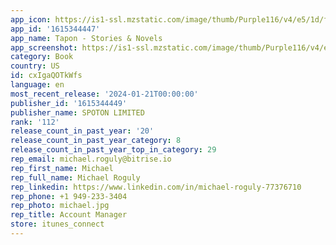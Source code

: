 ```yaml
---
app_icon: https://is1-ssl.mzstatic.com/image/thumb/Purple116/v4/e5/1d/f5/e51df5cb-1ae0-87d6-cf2a-09ccb5894548/AppIcon-1x_U007epad-0-10-0-85-220.png/1024x1024bb.png
app_id: '1615344447'
app_name: Tapon - Stories & Novels
app_screenshot: https://is1-ssl.mzstatic.com/image/thumb/Purple116/v4/e4/25/d6/e425d6ee-b070-7f9d-6784-4474edae769c/855d58c8-a48d-4ea3-8401-d4fa029d958c_iphone_13Pro_Max_1.png/1242x2688bb.png
category: Book
country: US
id: cxIgaQOTkWfs
language: en
most_recent_release: '2024-01-21T00:00:00'
publisher_id: '1615344449'
publisher_name: SPOTON LIMITED
rank: '112'
release_count_in_past_year: '20'
release_count_in_past_year_category: 8
release_count_in_past_year_top_in_category: 29
rep_email: michael.roguly@bitrise.io
rep_first_name: Michael
rep_full_name: Michael Roguly
rep_linkedin: https://www.linkedin.com/in/michael-roguly-77376710
rep_phone: +1 949-233-3404
rep_photo: michael.jpg
rep_title: Account Manager
store: itunes_connect
---
```

